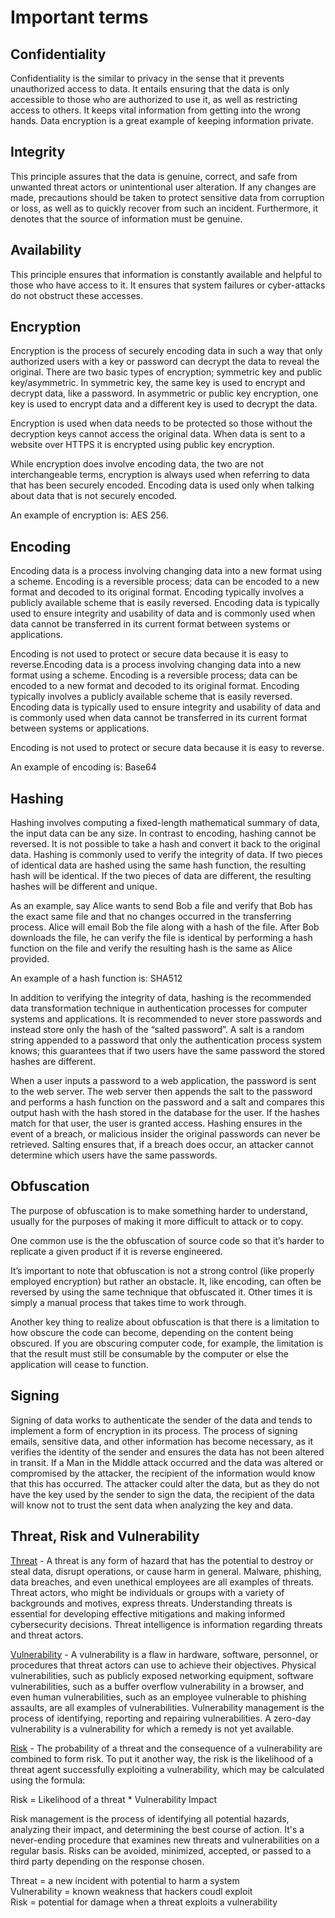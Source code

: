 # Important terms

## Confidentiality
Confidentiality is the similar to privacy in the sense that it prevents unauthorized access to data. It entails ensuring that the data is only accessible to those who are authorized to use it, as well as restricting access to others. It keeps vital information from getting into the wrong hands. Data encryption is a great example of keeping information private.

## Integrity
This principle assures that the data is genuine, correct, and safe from unwanted threat actors or unintentional user alteration. If any changes are made, precautions should be taken to protect sensitive data from corruption or loss, as well as to quickly recover from such an incident. Furthermore, it denotes that the source of information must be genuine.

## Availability
This principle ensures that information is constantly available and helpful to those who have access to it. It ensures that system failures or cyber-attacks do not obstruct these accesses.

## Encryption
Encryption is the process of securely encoding data in such a way that only authorized users with a key or password can decrypt the data to reveal the original. There are two basic types of encryption; symmetric key and public key/asymmetric. In symmetric key, the same key is used to encrypt and decrypt data, like a password. In asymmetric or public key encryption, one key is used to encrypt data and a different key is used to decrypt the data.

Encryption is used when data needs to be protected so those without the decryption keys cannot access the original data. When data is sent to a website over HTTPS it is encrypted using public key encryption.

While encryption does involve encoding data, the two are not interchangeable terms, encryption is always used when referring to data that has been securely encoded. Encoding data is used only when talking about data that is not securely encoded.

An example of encryption is: AES 256.

## Encoding
Encoding data is a process involving changing data into a new format using a scheme. Encoding is a reversible process; data can be encoded to a new format and decoded to its original format. Encoding typically involves a publicly available scheme that is easily reversed. Encoding data is typically used to ensure integrity and usability of data and is commonly used when data cannot be transferred in its current format between systems or applications.

Encoding is not used to protect or secure data because it is easy to reverse.Encoding data is a process involving changing data into a new format using a scheme. Encoding is a reversible process; data can be encoded to a new format and decoded to its original format. Encoding typically involves a publicly available scheme that is easily reversed. Encoding data is typically used to ensure integrity and usability of data and is commonly used when data cannot be transferred in its current format between systems or applications.

Encoding is not used to protect or secure data because it is easy to reverse.

An example of encoding is: Base64

## Hashing
Hashing involves computing a fixed-length mathematical summary of data, the input data can be any size. In contrast to encoding, hashing cannot be reversed. It is not possible to take a hash and convert it back to the original data. Hashing is commonly used to verify the integrity of data. If two pieces of identical data are hashed using the same hash function, the resulting hash will be identical. If the two pieces of data are different, the resulting hashes will be different and unique.

As an example, say Alice wants to send Bob a file and verify that Bob has the exact same file and that no changes occurred in the transferring process. Alice will email Bob the file along with a hash of the file. After Bob downloads the file, he can verify the file is identical by performing a hash function on the file and verify the resulting hash is the same as Alice provided.

An example of a hash function is: SHA512

In addition to verifying the integrity of data, hashing is the recommended data transformation technique in authentication processes for computer systems and applications. It is recommended to never store passwords and instead store only the hash of the “salted password”. A salt is a random string appended to a password that only the authentication process system knows; this guarantees that if two users have the same password the stored hashes are different.

When a user inputs a password to a web application, the password is sent to the web server. The web server then appends the salt to the password and performs a hash function on the password and a salt and compares this output hash with the hash stored in the database for the user. If the hashes match for that user, the user is granted access. Hashing ensures in the event of a breach, or malicious insider the original passwords can never be retrieved. Salting ensures that, if a breach does occur, an attacker cannot determine which users have the same passwords.

## Obfuscation
The purpose of obfuscation is to make something harder to understand, usually for the purposes of making it more difficult to attack or to copy.

One common use is the the obfuscation of source code so that it’s harder to replicate a given product if it is reverse engineered.

It’s important to note that obfuscation is not a strong control (like properly employed encryption) but rather an obstacle. It, like encoding, can often be reversed by using the same technique that obfuscated it. Other times it is simply a manual process that takes time to work through.

Another key thing to realize about obfuscation is that there is a limitation to how obscure the code can become, depending on the content being obscured. If you are obscuring computer code, for example, the limitation is that the result must still be consumable by the computer or else the application will cease to function.

## Signing

Signing of data works to authenticate the sender of the data and tends to implement a form of encryption in its process. The process of signing emails, sensitive data, and other information has become necessary, as it verifies the identity of the sender and ensures the data has not been altered in transit. If a Man in the Middle attack occurred and the data was altered or compromised by the attacker, the recipient of the information would know that this has occurred. The attacker could alter the data, but as they do not have the key used by the sender to sign the data, the recipient of the data will know not to trust the sent data when analyzing the key and data.

## Threat, Risk and Vulnerability

<ins>Threat</ins> - A threat is any form of hazard that has the potential to destroy or steal data, disrupt operations, or cause harm in general. Malware, phishing, data breaches, and even unethical employees are all examples of threats.
Threat actors, who might be individuals or groups with a variety of backgrounds and motives, express threats. Understanding threats is essential for developing effective mitigations and making informed cybersecurity decisions. Threat intelligence is information regarding threats and threat actors.

<ins>Vulnerability</ins> - A vulnerability is a flaw in hardware, software, personnel, or procedures that threat actors can use to achieve their objectives.
Physical vulnerabilities, such as publicly exposed networking equipment, software vulnerabilities, such as a buffer overflow vulnerability in a browser, and even human vulnerabilities, such as an employee vulnerable to phishing assaults, are all examples of vulnerabilities.
Vulnerability management is the process of identifying, reporting and repairing vulnerabilities. A zero-day vulnerability is a vulnerability for which a remedy is not yet available.

<ins>Risk</ins> - The probability of a threat and the consequence of a vulnerability are combined to form risk. To put it another way, the risk is the likelihood of a threat agent successfully exploiting a vulnerability, which may be calculated using the formula:

Risk = Likelihood of a threat * Vulnerability Impact

Risk management is the process of identifying all potential hazards, analyzing their impact, and determining the best course of action. It's a never-ending procedure that examines new threats and vulnerabilities on a regular basis. Risks can be avoided, minimized, accepted, or passed to a third party depending on the response chosen.

Threat = a new incident with potential to harm a system\
Vulnerability = known weakness that hackers coudl exploit\
Risk = potential for damage when a threat exploits a vulnerability   